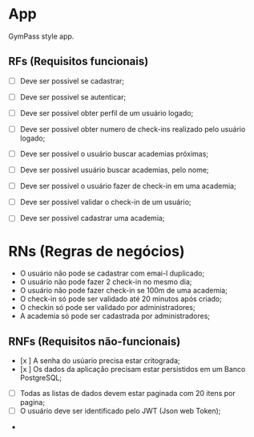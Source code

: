 # App

GymPass style app.

## RFs (Requisitos funcionais)

- [ ] Deve ser possivel se cadastrar;
- [ ] Deve ser possivel se autenticar;
- [ ] Deve ser possivel obter perfil de um usuário logado;
- [ ] Deve ser possivel obter numero de check-ins realizado pelo usuário logado;
- [ ] Deve ser possivel o usuário buscar academias próximas;
- [ ] Deve ser possivel usuário buscar academias, pelo nome;
- [ ] Deve ser possivel o usuário fazer de check-in em uma academia;
- [ ] Deve ser possivel  validar o check-in de um usuário;
- [ ] Deve ser possivel cadastrar uma academia;
 

# RNs (Regras de negócios)


- O usuário não pode se cadastrar com emai-l duplicado;
- O usuário não pode fazer 2 check-in no mesmo dia;
- O usuário não pode fazer check-in se 100m de uma academia;
- O check-in só pode ser validado até 20 minutos após criado;
- O checkin só pode ser validado por administradores;
- A academia só pode ser cadastrada por administradores;

## RNFs (Requisitos não-funcionais)

- [x ] A senha do usúario precisa estar critograda;
- [x ] Os dados da aplicação precisam estar persistidos em um Banco PostgreSQL;
- [ ] Todas as listas de dados devem estar paginada com 20 itens por pagina;
- [ ] O usuário deve ser identificado pelo JWT (Json web Token);
-




